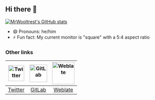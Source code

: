 ## Hi there 👋

[![MrWooltrest's GitHub stats](https://github-readme-stats.vercel.app/api?username=MrWooltrest&theme=github_dark&show_icons=true&hide_border=true)](https://github.com/MrWooltrest)

<!--
[![Readme Card](https://github-readme-stats.vercel.app/api/pin/?username=MrWooltrest&repo=MrWooltrest.github.io&show_owner&theme=github_dark)](https://github.com/MrWooltrest)
-->

<!--
[![Top Langs](https://github-readme-stats.vercel.app/api/top-langs/?username=MrWooltrest&theme=github_dark)](https://github.com/MrWooltrest)
-->

<!--
- 🌱 I’m currently ~~learning~~ thinking about learning Java, Rust and C++ *(I just can't choose where to start and find the time to do it)*
-->
- 😄 Pronouns: he/him
- ⚡ Fun fact: My current monitor is "square" with a 5:4 aspect ratio

### Other links
| <img width="50" src="https://upload.wikimedia.org/wikipedia/commons/4/4f/Twitter-logo.svg" alt="Twitter" align="center"> | <img width="55" src="https://gitlab.com/uploads/-/system/project/avatar/278964/logo-extra-whitespace.png" alt="GitLab" align="center"> | <img width="70" src="https://upload.wikimedia.org/wikipedia/commons/6/69/Weblate_logo.svg" alt="Weblate" align="center">
|:---:|:---:|:---:|
|[Twitter](https://twitter.com/MrWooltrest)|[GitLab](https://gitlab.com/MrWooltrest)| [Weblate](https://hosted.weblate.org/user/MrWooltrest/)

<!--
- 🔭 I’m currently working on ...
- 👯 I’m looking to collaborate on ...
- 🤔 I’m looking for help with ...
- 💬 Ask me about ...
- 📫 How to reach me: ...
-->

<!--
**MrWooltrest/MrWooltrest** is a ✨ _special_ ✨ repository because its `README.md` (this file) appears on your GitHub profile.
Here are some ideas to get you started:
- 🔭 I’m currently working on ...
- 🌱 I’m currently learning ...
- 👯 I’m looking to collaborate on ...
- 🤔 I’m looking for help with ...
- 💬 Ask me about ...
- 📫 How to reach me: ...
- 😄 Pronouns: ...
- ⚡ Fun fact: ...
-->
